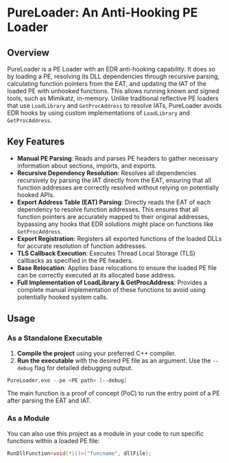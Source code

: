 # PureLoader: An Anti-Hooking PE Loader 

## Overview

PureLoader is a PE Loader with an EDR anti-hooking capability. It does so by loading a PE, resolving its DLL dependencies through recursive parsing, calculating function pointers from the EAT, and updating the IAT of the loaded PE with unhooked functions. This allows running known and signed tools, such as Mimikatz, in-memory. Unlike traditional reflective PE loaders that use `LoadLibrary` and `GetProcAddress` to resolve IATs, PureLoader avoids EDR hooks by using custom  implementations of `LoadLibrary` and `GetProcAddress`.


## Key Features

- **Manual PE Parsing**: Reads and parses PE headers to gather necessary information about sections, imports, and exports.
- **Recursive Dependency Resolution**: Resolves all dependencies recursively by parsing the IAT directly from the EAT, ensuring that all function addresses are correctly resolved without relying on potentially hooked APIs.
- **Export Address Table (EAT) Parsing**: Directly reads the EAT of each dependency to resolve function addresses. This ensures that all function pointers are accurately mapped to their original addresses, bypassing any hooks that EDR solutions might place on functions like `GetProcAddress`.
- **Export Registration**: Registers all exported functions of the loaded DLLs for accurate resolution of function addresses.
- **TLS Callback Execution**: Executes Thread Local Storage (TLS) callbacks as specified in the PE headers.
- **Base Relocation**: Applies base relocations to ensure the loaded PE file can be correctly executed at its allocated base address.
- **Full Implementation of LoadLibrary & GetProcAddress**: Provides a complete manual implementation of these functions to avoid using potentially hooked system calls.


## Usage

### As a Standalone Executable

1. **Compile the project** using your preferred C++ compiler.
2. **Run the executable** with the desired PE file as an argument. Use the `--debug` flag for detailed debugging output.
```powershell
PureLoader.exe --pe <PE path> [--debug]
```

The main function is a proof of concept (PoC) to run the entry point of a PE after parsing the EAT and IAT.

### As a Module

You can also use this project as a module in your code to run specific functions within a loaded PE file:

```cpp
RunDllFunction<void(*)()>("funcname", dllFile);
```
